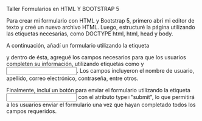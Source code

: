 Taller Formularios en HTML Y BOOTSTRAP 5

Para crear mi formulario con HTML y Bootstrap 5, primero abrí mi editor de texto y creé un nuevo archivo HTML. Luego, estructuré la página utilizando las etiquetas necesarias, como DOCTYPE html, html, head y body.

A continuación, añadí un formulario utilizando la etiqueta <form> y dentro de ésta, agregué los campos necesarios para que los usuarios completen su información, utilizando etiquetas como <label> y <input>. Los campos incluyeron el nombre de usuario, apellido, correo electrónico, contraseña, entre otros.

Finalmente, incluí un botón para enviar el formulario utilizando la etiqueta <input> con el atributo type="submit", lo que permitirá a los usuarios enviar el formulario una vez que hayan completado todos los campos requeridos.

